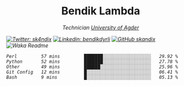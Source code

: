 <h1 align="center"> Bendik Lambda </h1>
<p align="center"><em>Technician <a href="http://www.uia.no">University of Agder</a></p>



[![Twitter: sk4ndix](https://img.shields.io/twitter/follow/sk4ndix?style=social)](https://twitter.com/sk4ndix)
[![Linkedin: bendikdyrli](https://img.shields.io/badge/-bendikdyrli-blue?style=flat-square&logo=Linkedin&logoColor=white&link=https://www.linkedin.com/in/bendikdyrli/)](https://www.linkedin.com/in/bendikdyrli/)
[![GitHub skandix](https://img.shields.io/github/followers/skandix?label=follow&style=social)](https://github.com/skandix)
![Waka Readme](https://github.com/skandix/skandix/workflows/Waka%20Readme/badge.svg)


<!--START_SECTION:waka-->
```text
Perl         57 mins         ███████░░░░░░░░░░░░░░░░░░   29.92 % 
Python       52 mins         ███████░░░░░░░░░░░░░░░░░░   27.78 % 
Other        49 mins         ██████░░░░░░░░░░░░░░░░░░░   25.96 % 
Git Config   12 mins         █░░░░░░░░░░░░░░░░░░░░░░░░   06.41 % 
Bash         9 mins          █░░░░░░░░░░░░░░░░░░░░░░░░   05.13 %
```
<!--END_SECTION:waka-->

